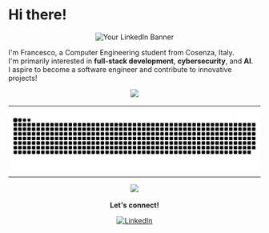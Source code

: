 # Hi there! 

<div align="center">
  
![Your LinkedIn Banner](https://your-banner-url-here.png)

</div>

I'm Francesco, a Computer Engineering student from Cosenza, Italy.  
I'm primarily interested in **full-stack development**, **cybersecurity**, and **AI**.  
I aspire to become a software engineer and contribute to innovative projects!

<div align="center">

<!-- Pac-Man Animation -->
<img src="https://user-images.githubusercontent.com/74038190/213760697-1dc03683-ba47-4167-9ba8-fbcc3d5af4ca.gif" width="500">

</div>

---

<div align="center">

<!-- Snake Game Animation -->
<picture>
  <source media="(prefers-color-scheme: dark)" srcset="https://raw.githubusercontent.com/platane/snk/output/github-contribution-grid-snake-dark.svg">
  <source media="(prefers-color-scheme: light)" srcset="https://raw.githubusercontent.com/platane/snk/output/github-contribution-grid-snake.svg">
  <img alt="github contribution grid snake animation" src="https://raw.githubusercontent.com/platane/snk/output/github-contribution-grid-snake.svg">
</picture>

</div>

---

<div align="center">

<!-- Retro Computer Animation -->
<img src="https://user-images.githubusercontent.com/74038190/225813708-98b745f2-7d22-48cf-9150-083f1b00d6c9.gif" width="400">

**Let's connect!**

[<img alt="LinkedIn" src="https://img.shields.io/badge/LinkedIn-%230E76A8.svg?&style=for-the-badge&logo=LinkedIn&logoColor=white" />](https://linkedin.com/in/ff9)

</div>

